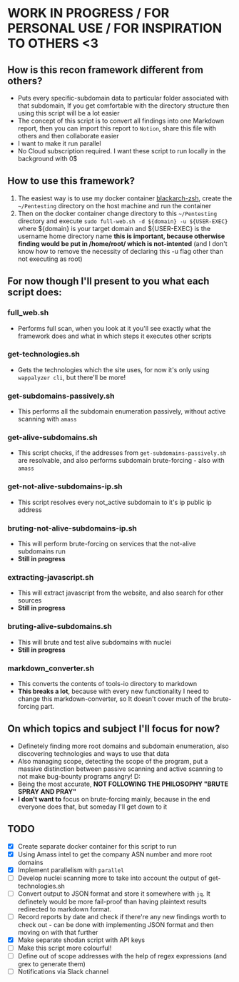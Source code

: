 
# WORK IN PROGRESS / FOR PERSONAL USE / FOR INSPIRATION TO OTHERS <3

## How is this recon framework different from others?
- Puts every specific-subdomain data to particular folder associated with that subdomain, If you get comfortable with the directory structure then using this script will be a lot easier
- The concept of this script is to convert all findings into one Markdown report, then you can import this report to ```Notion```, share this file with others and then collaborate easier
- I want to make it run parallel
- No Cloud subscription required. I want these script to run locally in the background with 0$ 

## How to use this framework?
1. The easiest way is to use my docker container [blackarch-zsh](https://github.com/Cloufish/blackarch-zsh-container), create the ```~/Pentesting``` directory on the host machine and run the container
2. Then on the docker container change directory to this ```~/Pentesting``` directory and execute ```sudo full-web.sh -d ${domain} -u ${USER-EXEC}``` where ${domain} is your target domain and ${USER-EXEC} is the username home directory name **this is important, because otherwise finding would be put in /home/root/  which is not-intented**  (and I don't know how to remove the necessity of declaring this -u flag other than not executing as root)
## For now though I'll present to you what each script does:

### full_web.sh
- Performs full scan, when you look at it you'll see exactly what the framework does and what in which steps it executes other scripts
### get-technologies.sh
- Gets the technologies which the site uses, for now it's only using ```wappalyzer cli```, but there'll be more!
### get-subdomains-passively.sh
- This performs all the subdomain enumeration passively, without active scanning with ```amass```
### get-alive-subdomains.sh
- This script checks, if the addresses from ```get-subdomains-passively.sh``` are resolvable, and also performs subdomain brute-forcing - also with ```amass```
### get-not-alive-subdomains-ip.sh
- This script resolves every not_active subdomain to it's ip public ip address
### bruting-not-alive-subdomains-ip.sh
- This will perform brute-forcing on services that the not-alive subdomains run
- **Still in progress**
### extracting-javascript.sh
- This will extract javascript from the website, and also search for other sources
- **Still in progress**
### bruting-alive-subdomains.sh 
- This will brute and test alive subdomains with nuclei
- **Still in progress**
### markdown_converter.sh
- This converts the contents of tools-io directory to markdown 
- **This breaks a lot**, because with every new functionality I need to change this markdown-converter, so It doesn't cover much of the brute-forcing part.
## On which topics and subject I'll focus for now?
- Definetely finding more root domains and subdomain enumeration, also discovering technologies and ways to use that data
- Also managing scope, detecting the scope of the program, put a massive distinction between passive scanning and active scanning to not make bug-bounty programs angry! D:
- Being the most accurate, **NOT FOLLOWING THE PHILOSOPHY "BRUTE SPRAY AND PRAY"**
- **I don't want to** focus on brute-forcing mainly, because in the end everyone does that, but someday I'll get down to it
## TODO
- [x] Create separate docker container for this script to run
- [x] Using Amass intel to get the company ASN number and more root domains
- [x] Implement parallelism with ```parallel```
- [ ] Develop nuclei scanning more to take into account the output of get-technologies.sh
- [ ] Convert output to JSON format and store it somewhere with ```jq```. It definetely would be more fail-proof than having plaintext results redirected to markdown format.
- [ ] Record reports by date and check if there're any new findings worth to check out - can be done with implementing JSON format and then moving on with that further
- [x] Make separate shodan script with API keys
- [ ] Make this script more colourful!
- [ ] Define out of scope addresses with the help of regex expressions (and grex to generate them)
- [ ] Notifications via Slack channel
